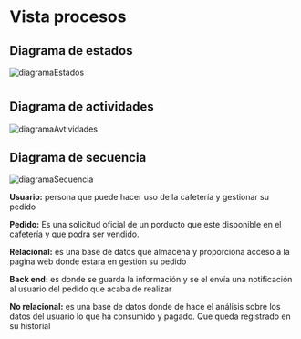 # Vista procesos

## Diagrama de estados
![diagramaEstados](//md/img/diagramaEstados.jpeg)

#

## Diagrama de actividades

![diagramaAvtividades](//md/img/diaActi.png)


## Diagrama de secuencia

![diagramaSecuencia](//md/img/secu.jpeg)

<b>Usuario:</b> persona que puede hacer uso de la cafetería y gestionar su pedido

<b>Pedido:</b> Es una solicitud oficial de un porducto que este disponible en el cafetería y que podra ser vendido.

<b>Relacional:</b> es una base de datos que almacena y proporciona acceso a la pagina web donde estara en gestión su pedido

<b>Back end:</b> es donde se guarda la información y se el envía una notificación al usuario del pedido que acaba de realizar

<b>No relacional:</b> es una base de datos donde de hace el análisis sobre los datos del usuario lo que ha consumido y pagado. Que queda registrado en su historial
